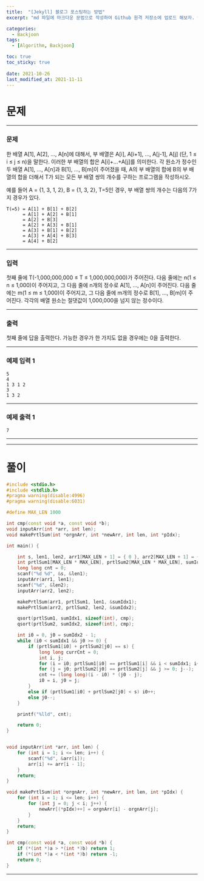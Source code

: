 ```yaml
---
title:  "[Jekyll] 블로그 포스팅하는 방법"
excerpt: "md 파일에 마크다운 문법으로 작성하여 Github 원격 저장소에 업로드 해보자. 에디터는 Visual Studio code 사용! 로컬 서버에서 확인도 해보자. "

categories:
  - Backjoon
tags:
  - [Algorithm, Backjoon]

toc: true
toc_sticky: true
 
date: 2021-10-26
last_modified_at: 2021-11-11
---
```


# 문제

***

### 문제
한 배열 A[1], A[2], …, A[n]에 대해서, 부 배열은 A[i], A[i+1], …, A[j-1], A[j] (단, 1 ≤ i ≤ j ≤ n)을 말한다. 이러한 부 배열의 합은 A[i]+…+A[j]를 의미한다. 각 원소가 정수인 두 배열 A[1], …, A[n]과 B[1], …, B[m]이 주어졌을 때, A의 부 배열의 합에 B의 부 배열의 합을 더해서 T가 되는 모든 부 배열 쌍의 개수를 구하는 프로그램을 작성하시오.

예를 들어 A = {1, 3, 1, 2}, B = {1, 3, 2}, T=5인 경우, 부 배열 쌍의 개수는 다음의 7가지 경우가 있다.

``` 
T(=5) = A[1] + B[1] + B[2]
      = A[1] + A[2] + B[1]
      = A[2] + B[3]
      = A[2] + A[3] + B[1]
      = A[3] + B[1] + B[2]
      = A[3] + A[4] + B[3]
      = A[4] + B[2] 
```  

***

### 입력
첫째 줄에 T(-1,000,000,000 ≤ T ≤ 1,000,000,000)가 주어진다. 다음 줄에는 n(1 ≤ n ≤ 1,000)이 주어지고, 그 다음 줄에 n개의 정수로 A[1], …, A[n]이 주어진다. 다음 줄에는 m(1 ≤ m ≤ 1,000)이 주어지고, 그 다음 줄에 m개의 정수로 B[1], …, B[m]이 주어진다. 각각의 배열 원소는 절댓값이 1,000,000을 넘지 않는 정수이다.  

***

### 출력
첫째 줄에 답을 출력한다. 가능한 경우가 한 가지도 없을 경우에는 0을 출력한다.  

***

### 예제 입력 1
``` 
5
4
1 3 1 2
3
1 3 2
```
  
***

### 예제 출력 1
``` 
7
```  

***
***

# 풀이

```cpp
#include <stdio.h> 
#include <stdlib.h>
#pragma warning(disable:4996)
#pragma warning(disable:6031)

#define MAX_LEN 1000

int cmp(const void *a, const void *b);
void inputArr(int *arr, int len);
void makePrtlSum(int *orgnArr, int *newArr, int len, int *pIdx);

int main() {

	int s, len1, len2, arr1[MAX_LEN + 1] = { 0 }, arr2[MAX_LEN + 1] = { 0 };
	int prtlSum1[MAX_LEN * MAX_LEN], prtlSum2[MAX_LEN * MAX_LEN], sumIdx1 = 0, sumIdx2 = 0;
	long long cnt = 0;
	scanf("%d %d", &s, &len1);
	inputArr(arr1, len1);
	scanf("%d", &len2);
	inputArr(arr2, len2);

	makePrtlSum(arr1, prtlSum1, len1, &sumIdx1);
	makePrtlSum(arr2, prtlSum2, len2, &sumIdx2);

	qsort(prtlSum1, sumIdx1, sizeof(int), cmp);
	qsort(prtlSum2, sumIdx2, sizeof(int), cmp);

	int i0 = 0, j0 = sumIdx2 - 1;
	while (i0 < sumIdx1 && j0 >= 0) {
		if (prtlSum1[i0] + prtlSum2[j0] == s) {
			long long currCnt = 0;
			int i, j;
			for (i = i0; prtlSum1[i0] == prtlSum1[i] && i < sumIdx1; i++);
			for (j = j0; prtlSum2[j0] == prtlSum2[j] && j >= 0; j--);
			cnt += (long long)(i - i0) * (j0 - j);
			i0 = i, j0 = j;
		}
		else if (prtlSum1[i0] + prtlSum2[j0] < s) i0++;
		else j0--;
	}

	printf("%lld", cnt);

	return 0;
}


void inputArr(int *arr, int len) {
	for (int i = 1; i <= len; i++) {
		scanf("%d", &arr[i]);
		arr[i] += arr[i - 1];
	}
	return;
}

void makePrtlSum(int *orgnArr, int *newArr, int len, int *pIdx) {
	for (int i = 1; i <= len; i++) {
		for (int j = 0; j < i; j++) {
			newArr[(*pIdx)++] = orgnArr[i] - orgnArr[j];
		}
	}
	return;
}

int cmp(const void *a, const void *b) {
	if (*(int *)a > *(int *)b) return 1;
	if (*(int *)a < *(int *)b) return -1;
	return 0;
}
```


***
